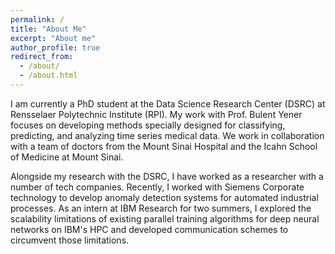 ```yaml
---
permalink: /
title: "About Me"
excerpt: "About me"
author_profile: true
redirect_from: 
  - /about/
  - /about.html
---
```


I am currently a PhD student at the Data Science Research Center (DSRC) at Rensselaer Polytechnic Institute (RPI). My work with Prof. Bulent Yener focuses on developing methods specially designed for classifying, predicting, and analyzing time series medical data. We work in collaboration with a team of doctors from the Mount Sinai Hospital and the Icahn School of Medicine at Mount Sinai. 

Alongside my research with the DSRC, I have worked as a researcher with a number of tech companies. Recently, I worked with Siemens Corporate technology to develop anomaly detection systems for automated industrial processes. As an intern at IBM Research for two summers, I explored the scalability limitations of existing parallel training algorithms for deep neural networks on IBM's HPC and developed communication schemes to circumvent those limitations. 
